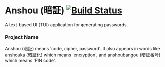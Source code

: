 # Anshou (暗証) [![Build Status][travis-image]][travis]

A text-based UI (TUI) application for generating passwords.

[travis-image]: https://travis-ci.org/mikong/anshou.svg?branch=master
[travis]: https://travis-ci.org/mikong/anshou

### Project Name

Anshou (暗証) means 'code, cipher, password'. It also appears in words like anshouka (暗証化) which means 'encryption', and anshoubangou (暗証番号) which means 'PIN code'.
